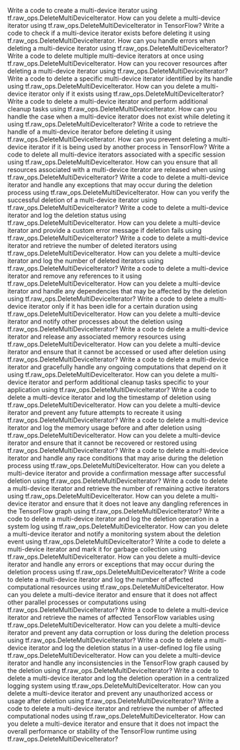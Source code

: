 
Write a code to create a multi-device iterator using tf.raw_ops.DeleteMultiDeviceIterator.
How can you delete a multi-device iterator using tf.raw_ops.DeleteMultiDeviceIterator in TensorFlow?
Write a code to check if a multi-device iterator exists before deleting it using tf.raw_ops.DeleteMultiDeviceIterator.
How can you handle errors when deleting a multi-device iterator using tf.raw_ops.DeleteMultiDeviceIterator?
Write a code to delete multiple multi-device iterators at once using tf.raw_ops.DeleteMultiDeviceIterator.
How can you recover resources after deleting a multi-device iterator using tf.raw_ops.DeleteMultiDeviceIterator?
Write a code to delete a specific multi-device iterator identified by its handle using tf.raw_ops.DeleteMultiDeviceIterator.
How can you delete a multi-device iterator only if it exists using tf.raw_ops.DeleteMultiDeviceIterator?
Write a code to delete a multi-device iterator and perform additional cleanup tasks using tf.raw_ops.DeleteMultiDeviceIterator.
How can you handle the case when a multi-device iterator does not exist while deleting it using tf.raw_ops.DeleteMultiDeviceIterator?
Write a code to retrieve the handle of a multi-device iterator before deleting it using tf.raw_ops.DeleteMultiDeviceIterator.
How can you prevent deleting a multi-device iterator if it is being used by another process in TensorFlow?
Write a code to delete all multi-device iterators associated with a specific session using tf.raw_ops.DeleteMultiDeviceIterator.
How can you ensure that all resources associated with a multi-device iterator are released when using tf.raw_ops.DeleteMultiDeviceIterator?
Write a code to delete a multi-device iterator and handle any exceptions that may occur during the deletion process using tf.raw_ops.DeleteMultiDeviceIterator.
How can you verify the successful deletion of a multi-device iterator using tf.raw_ops.DeleteMultiDeviceIterator?
Write a code to delete a multi-device iterator and log the deletion status using tf.raw_ops.DeleteMultiDeviceIterator.
How can you delete a multi-device iterator and provide a custom error message if deletion fails using tf.raw_ops.DeleteMultiDeviceIterator?
Write a code to delete a multi-device iterator and retrieve the number of deleted iterators using tf.raw_ops.DeleteMultiDeviceIterator.
How can you delete a multi-device iterator and log the number of deleted iterators using tf.raw_ops.DeleteMultiDeviceIterator?
Write a code to delete a multi-device iterator and remove any references to it using tf.raw_ops.DeleteMultiDeviceIterator.
How can you delete a multi-device iterator and handle any dependencies that may be affected by the deletion using tf.raw_ops.DeleteMultiDeviceIterator?
Write a code to delete a multi-device iterator only if it has been idle for a certain duration using tf.raw_ops.DeleteMultiDeviceIterator.
How can you delete a multi-device iterator and notify other processes about the deletion using tf.raw_ops.DeleteMultiDeviceIterator?
Write a code to delete a multi-device iterator and release any associated memory resources using tf.raw_ops.DeleteMultiDeviceIterator.
How can you delete a multi-device iterator and ensure that it cannot be accessed or used after deletion using tf.raw_ops.DeleteMultiDeviceIterator?
Write a code to delete a multi-device iterator and gracefully handle any ongoing computations that depend on it using tf.raw_ops.DeleteMultiDeviceIterator.
How can you delete a multi-device iterator and perform additional cleanup tasks specific to your application using tf.raw_ops.DeleteMultiDeviceIterator?
Write a code to delete a multi-device iterator and log the timestamp of deletion using tf.raw_ops.DeleteMultiDeviceIterator.
How can you delete a multi-device iterator and prevent any future attempts to recreate it using tf.raw_ops.DeleteMultiDeviceIterator?
Write a code to delete a multi-device iterator and log the memory usage before and after deletion using tf.raw_ops.DeleteMultiDeviceIterator.
How can you delete a multi-device iterator and ensure that it cannot be recovered or restored using tf.raw_ops.DeleteMultiDeviceIterator?
Write a code to delete a multi-device iterator and handle any race conditions that may arise during the deletion process using tf.raw_ops.DeleteMultiDeviceIterator.
How can you delete a multi-device iterator and provide a confirmation message after successful deletion using tf.raw_ops.DeleteMultiDeviceIterator?
Write a code to delete a multi-device iterator and retrieve the number of remaining active iterators using tf.raw_ops.DeleteMultiDeviceIterator.
How can you delete a multi-device iterator and ensure that it does not leave any dangling references in the TensorFlow graph using tf.raw_ops.DeleteMultiDeviceIterator?
Write a code to delete a multi-device iterator and log the deletion operation in a system log using tf.raw_ops.DeleteMultiDeviceIterator.
How can you delete a multi-device iterator and notify a monitoring system about the deletion event using tf.raw_ops.DeleteMultiDeviceIterator?
Write a code to delete a multi-device iterator and mark it for garbage collection using tf.raw_ops.DeleteMultiDeviceIterator.
How can you delete a multi-device iterator and handle any errors or exceptions that may occur during the deletion process using tf.raw_ops.DeleteMultiDeviceIterator?
Write a code to delete a multi-device iterator and log the number of affected computational resources using tf.raw_ops.DeleteMultiDeviceIterator.
How can you delete a multi-device iterator and ensure that it does not affect other parallel processes or computations using tf.raw_ops.DeleteMultiDeviceIterator?
Write a code to delete a multi-device iterator and retrieve the names of affected TensorFlow variables using tf.raw_ops.DeleteMultiDeviceIterator.
How can you delete a multi-device iterator and prevent any data corruption or loss during the deletion process using tf.raw_ops.DeleteMultiDeviceIterator?
Write a code to delete a multi-device iterator and log the deletion status in a user-defined log file using tf.raw_ops.DeleteMultiDeviceIterator.
How can you delete a multi-device iterator and handle any inconsistencies in the TensorFlow graph caused by the deletion using tf.raw_ops.DeleteMultiDeviceIterator?
Write a code to delete a multi-device iterator and log the deletion operation in a centralized logging system using tf.raw_ops.DeleteMultiDeviceIterator.
How can you delete a multi-device iterator and prevent any unauthorized access or usage after deletion using tf.raw_ops.DeleteMultiDeviceIterator?
Write a code to delete a multi-device iterator and retrieve the number of affected computational nodes using tf.raw_ops.DeleteMultiDeviceIterator.
How can you delete a multi-device iterator and ensure that it does not impact the overall performance or stability of the TensorFlow runtime using tf.raw_ops.DeleteMultiDeviceIterator?